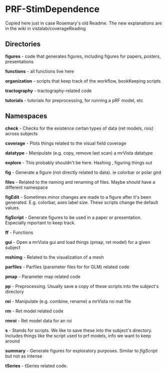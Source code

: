 # PRF-StimDependence


Copied here just in case Rosemary's old Readme. 
The new explanations are in the wiki in vistalab/coverageReading


## Directories

**figures**         - code that generates figures, including figures for papers, posters, presentations

**functions**       - all functions live here

**organization**    - scripts that keep track of the workflow, bookKeeping scripts

**tractography**    - tractography-related code

**tutorials**       - tutorials for preprocessing, for running a pRF model, etc



## Namespaces 

**check**       - Checks for the existence certan types of data (ret models, rois) across subjects

**coverage**    - Plots things related to the visual field coverage

**datatype**    - Manipulate (e.g. copy, remove last scan) a mrVista datatype

**explore**     - This probably shouldn't be here. Hashing , figuring things out

**fig**         - Generate a figure (not directly related to data). ie colorbar or polar gird

**files**       - Related to the naming and renaming of files. Maybe should have a different namespace 

**figEdit**     - Sometimes minor changes are made to a figure after it's been generated.
                E.g. colorbar, axes label size. These scripts change the default values.

**figScript**   - Generate figures to be used in a paper or presentation. 
                Especially mportant to keep track.

**ff**          - Functions

**gui**         - Open a mrVista gui and load things (pmap, ret model) for a given subject

**mshimg**      - Related to the visualization of a mesh

**parfiles**    - Parfiles (parameter files for for GLM) related code

**pmap**        - Parameter map related code

**pp**          - Preprocessing. Usually save a copy of these scripts into the subject's directory

**roi**         - Manipulate (e.g. combine, rename) a mrVista roi mat file

**rm**          - Ret model related code

**rmroi**       - Ret model data for an roi

**s**           - Stands for scripts. We like to save these into the subject's directory. 
                Includes things like the script used to prf models, info we want to keep around

**summary**     - Generate figures for exploratory purposes. Similar to _figScript_ but not as intense

**tSeries**     - tSeries related code.